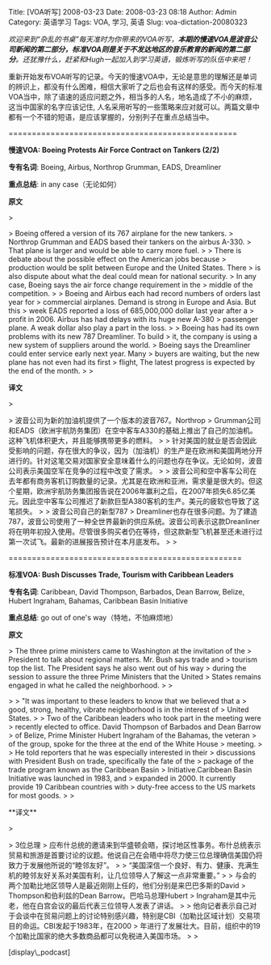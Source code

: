 Title: [VOA听写] 2008-03-23
Date: 2008-03-23 08:18
Author: Admin
Category: 英语学习
Tags: VOA, 学习, 英语
Slug: voa-dictation-20080323

*欢迎来到“杂乱的书桌”每天准时为你带来的VOA听写，**本期的慢速VOA是波音公司新闻的第二部分，标准VOA则是关于不发达地区的音乐教育的新闻的第二部分**。还犹豫什么，赶紧和Hugh一起加入到学习英语，锻炼听写的队伍中来吧！*

</p>

重新开始发布VOA听写的记录。今天的慢速VOA中，无论是意思的理解还是单词的辨识上，都没有什么困难，相信大家听了之后也会有这样的感受。而今天的标准VOA当中，除了语速的适应问题之外，相当多的人名，地名造成了不小的麻烦，这当中国家的名字应该记住,
人名采用听写的一些策略来应对就可以。两篇文章中都有一个不错的短语，是应该掌握的，分别列子在重点总结当中。

</p>

=================================================

**慢速VOA: Boeing Protests Air Force Contract on Tankers (2/2)**

</p>

**专有名词**: Boeing, Airbus, Northrop Grumman, EADS, Dreamliner

</p>

**重点总结**: in any case（无论如何）

</p>

**原文**

<p>
> </p>
> Boeing offered a version of its 767 airplane for the new tankers.
> Northrop Grumman and EADS based their tankers on the airbus A-330.
> That plane is larger and would be able to carry more fuel.
>
> There is debate about the possible effect on the American jobs because
> production would be split between Europe and the United States. There
> is also dispute about what the deal could mean for national security.
> In any case, Boeing says the air force change requirement in the
> middle of the competition.
>
> Boeing and Airbus each had record numbers of orders last year for
> commercial airplanes. Demand is strong in Europe and Asia. But this
> week EADS reported a loss of 685,000,000 dollar last year after a
> profit in 2006. Airbus has had delays with its huge new A-380
> passenger plane. A weak dollar also play a part in the loss.
>
> Boeing has had its own problems with its new 787 Dreamliner. To build
> it, the company is using a new system of suppliers around the world.
> Boeing says the Dreamliner could enter service early next year. Many
> buyers are waiting, but the new plane has not even had its first
> flight, The latest progress is expected by the end of the month.
>
> <p>

</p>

**译文**

<p>
> </p>
> 波音公司为新的加油机提供了一个版本的波音767。Northrop
> Grumman公司和EADS（欧洲宇航防务集团）在空中客车A330的基础上推出了自己的加油机。这种飞机体积更大，并且能够携带更多的燃料。
>
> 针对美国的就业是否会因此受影响的问题，存在很大的争议，因为（加油机）的生产是在欧洲和美国两地分开进行的。针对这笔交易对国家安全意味着什么的问题也存在争议。无论如何，波音公司表示美国空军在竞争的过程中改变了需求。
>
> 波音公司和空中客车公司在去年都有商务客机订购数量的记录。尤其是在欧洲和亚洲，需求量是很大的。但这个星期，欧洲宇航防务集团报告说在2006年赢利之后，在2007年损失6.85亿美元。因此空中客车公司推迟了新款巨型A380客机的生产。美元的疲软也导致了这笔损失。
>
> 波音公司自己的新型787
> Dreamliner也存在很多问题。为了建造787，波音公司使用了一种全世界最新的供应系统。波音公司表示这款Dreanliner将在明年初投入使用。尽管很多购买者仍在等待，但这款新型飞机甚至还未进行过第一次试飞。最新的进展报告预计在本月底发布。
>
> <p>

</p>
==================================================

**标准VOA: Bush Discusses Trade, Tourism with Caribbean Leaders**

</p>

**专有名词**: Caribbean, David Thompson, Barbados, Dean Barrow, Belize,
Hubert Ingraham, Bahamas, Caribbean Basin Initiative

</p>

**重点总结**: go out of one's way（特地，不怕麻烦地）

</p>

**原文**

<p>
> The three prime ministers came to Washington at the invitation of the
> President to talk about regional matters. Mr. Bush says trade and
> tourism top the list. The President says he also went out of his way
> during the session to assure the three Prime Ministers that the United
> States remains engaged in what he called the neighborhood.
>
> </p>
>
> "It was important to these leaders to know that we believed that a
> good, strong, healthy, vibrate neighborhood is in the interest of
> United States.
>
> Two of the Caribbean leaders who took part in the meeting were
> recently elected to office. David Thompson of Barbados and Dean Barrow
> of Belize, Prime Minister Hubert Ingraham of the Bahamas, the veteran
> of the group, spoke for the three at the end of the White House
> meeting.
>
> He told reporters that he was especially interested in their
> discussions with President Bush on trade, specifically the fate of the
> package of the trade program known as the Caribbean Basin
> Initiative.Caribbean Basin Initiative was launched in 1983, and
> expanded in 2000. It currently provide 19 Caribbean countries with
> duty-free access to the US markets for most goods.
>
> <p>

</p>
**译文**

<p>
> </p>
> 3位总理
> 应布什总统的邀请来到华盛顿会晤，探讨地区性事务。布什总统表示贸易和旅游是首要讨论的议题。他说自己在会晤中将尽力使三位总理确信美国仍将致力于发展他所说的“睦邻友好”。
>
> “美国深信一个良好、有力、健康、充满生机的睦邻友好关系对美国有利，让几位领导人了解这一点非常重要。”
>
> 与会的两个加勒比地区领导人是最近刚刚上任的，他们分别是来巴巴多斯的David
> Thompson和伯利兹的Dean Barrow。巴哈马总理Hubert
> Ingraham是其中元老，他在白宫会议的最后代表三位领导人发表了讲话。
>
> 他向记者表示自己对于会谈中在贸易问题上的讨论特别感兴趣，特别是CBI（加勒比区域计划）交易项目的命运。CBI发起于1983年，在2000
> 年进行了发展壮大。目前，组织中的19个加勒比国家的绝大多数商品都可以免税进入美国市场。
>
> <p>

</p>
[display\_podcast]
